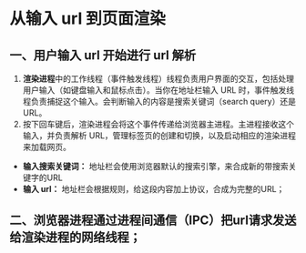 # 从输入 url 到页面渲染

## 一、用户输入 url 开始进行 url 解析
1. **渲染进程**中的工作线程（事件触发线程）线程负责用户界面的交互，包括处理用户输入（如键盘输入和鼠标点击）。当你在地址栏输入 URL 时，事件触发线程负责捕捉这个输入。会判断输入的内容是搜索关键词（search query）还是URL。
2. 按下回车键后，渲染进程会将这个事件传递给浏览器主进程。主进程接收这个输入，并负责解析 URL，管理标签页的创建和切换，以及启动相应的渲染进程来加载网页。

-  **输入搜索关键词：** 地址栏会使⽤浏览器默认的搜索引擎，来合成新的带搜索关键字的URL
- **输入 url：** 地址栏会根据规则，给这段内容加上协议，合成为完整的URL；

## 二、浏览器进程通过进程间通信（IPC）把url请求发送给渲染进程的⽹络线程；